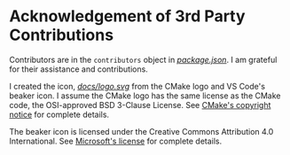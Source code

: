 # Acknowledgement of 3rd Party Contributions

Contributors are in the `contributors` object in [_package.json_](package.json).
I am grateful for their assistance and contributions.

I created the icon, [_docs/logo.svg_](docs/logo.svg) from the CMake logo and VS
Code's beaker icon. I assume the CMake logo has the same license as the CMake
code, the OSI-approved BSD 3-Clause License. See
[CMake's copyright notice](https://gitlab.kitware.com/cmake/cmake/raw/master/Copyright.txt)
for complete details.

The beaker icon is licensed under the Creative Commons Attribution 4.0
International. See
[Microsoft's license](https://github.com/microsoft/vscode-codicons/blob/main/LICENSE)
for complete details.
